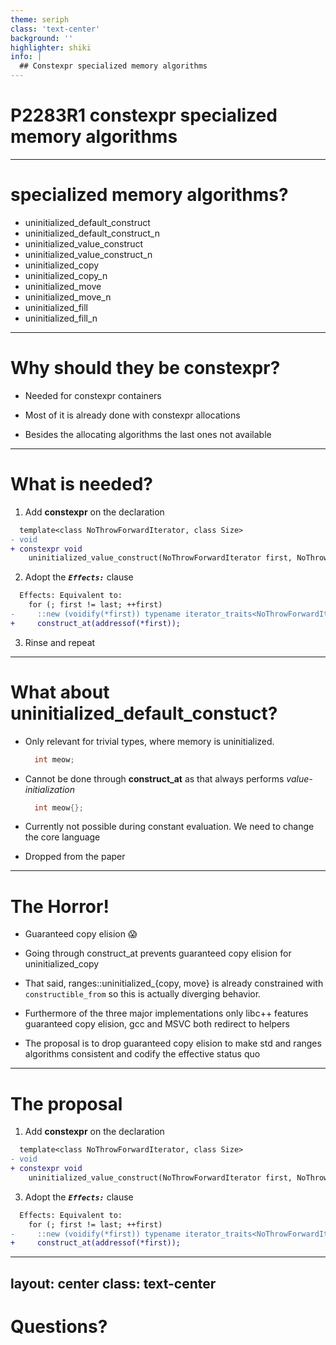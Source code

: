 ```yaml
---
theme: seriph
class: 'text-center'
background: ''
highlighter: shiki
info: |
  ## Constexpr specialized memory algorithms
---
```


# P2283R1 constexpr specialized memory algorithms

---

# specialized memory algorithms?

* uninitialized_default_construct
* uninitialized_default_construct_n
* uninitialized_value_construct
* uninitialized_value_construct_n
* uninitialized_copy
* uninitialized_copy_n
* uninitialized_move
* uninitialized_move_n
* uninitialized_fill
* uninitialized_fill_n

---

# Why should they be __constexpr__?

* Needed for constexpr containers

* Most of it is already done with constexpr allocations

* Besides the allocating algorithms the last ones not available

---

# What is needed?

1. Add __constexpr__ on the declaration

```diff
  template<class NoThrowForwardIterator, class Size>
- void
+ constexpr void
    uninitialized_value_construct(NoThrowForwardIterator first, NoThrowForwardIterator last);
```

2. Adopt the **_``Effects:``_** clause

```diff
  Effects: Equivalent to:
    for (; first != last; ++first)
-     ::new (voidify(*first)) typename iterator_traits<NoThrowForwardIterator>::value_type();
+     construct_at(addressof(*first));
```

3. Rinse and repeat

---

# What about uninitialized_default_constuct?

* Only relevant for trivial types, where memory is uninitialized.
  ```cpp
    int meow;
  ```

* Cannot be done through __construct_at__ as that always performs _value-initialization_
  ```cpp
    int meow{};
  ```

* Currently not possible during constant evaluation. We need to change the core language

* Dropped from the paper

---

# The Horror!

* Guaranteed copy elision :scream:

* Going through construct_at prevents guaranteed copy elision for
uninitialized_copy

* That said, ranges::uninitialized_{copy, move} is already constrained with `constructible_from` so this is actually diverging behavior.

* Furthermore of the three major implementations only libc++ features guaranteed copy elision, gcc and MSVC both redirect to helpers

* The proposal is to drop guaranteed copy elision to make std and ranges algorithms consistent and codify the effective status quo

---

# The proposal
1. Add __constexpr__ on the declaration

```diff
  template<class NoThrowForwardIterator, class Size>
- void
+ constexpr void
    uninitialized_value_construct(NoThrowForwardIterator first, NoThrowForwardIterator last);
```

3. Adopt the **_``Effects:``_** clause

```diff
  Effects: Equivalent to:
    for (; first != last; ++first)
-     ::new (voidify(*first)) typename iterator_traits<NoThrowForwardIterator>::value_type;
+     construct_at(addressof(*first));
```

---
layout: center
class: text-center
---

# Questions?